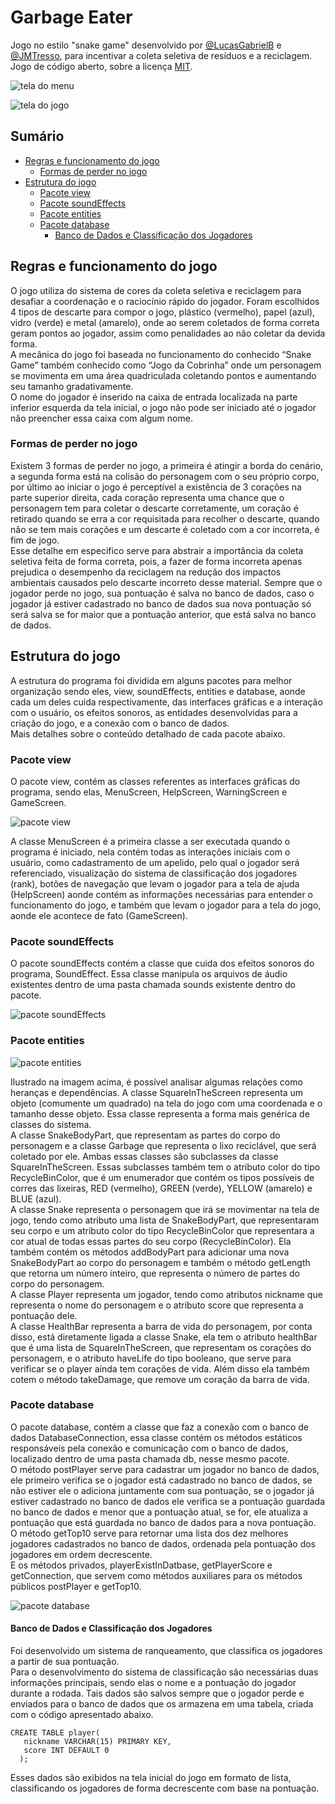 # Garbage Eater
Jogo no estilo "snake game" desenvolvido por [@LucasGabrielB](https://github.com/LucasGabrielB/) e [@JMTresso](https://github.com/JMTresso), 
para incentivar a coleta seletiva de resíduos e a reciclagem.<br />
Jogo de código aberto, sobre a licença [MIT](https://github.com/LucasGabrielB/GarbageEater/blob/master/LICENSE).

![tela do menu](https://user-images.githubusercontent.com/48874910/82405159-72ea6a00-9a39-11ea-95cd-173e58f00ba6.png)

![tela do jogo](https://user-images.githubusercontent.com/48874910/82408618-5a328200-9a42-11ea-89d0-ca4d37982cb5.png)


## Sumário
- [Regras e funcionamento do jogo](#Regras-e-funcionamento-do-jogo) 
    - [Formas de perder no jogo](#Formas-de-perder-no-jogo)
-  [Estrutura do jogo](#Estrutura-do-jogo)
    - [Pacote view](#Pacote-view)
    - [Pacote soundEffects](#Pacote-soundEffects)
    - [Pacote entities](#Pacote-entities)
    - [Pacote database](#Pacote-database)
        - [Banco de Dados e Classificação dos Jogadores](#Banco-de-Dados-e-Classificação-dos-Jogadores)

<div id='Regras-e-funcionamento-do-jogo'/>

## Regras e funcionamento do jogo
O jogo utiliza do sistema de cores da coleta seletiva e reciclagem para desafiar a coordenação e o raciocínio rápido do jogador.
Foram escolhidos 4 tipos de descarte para compor o jogo, plástico (vermelho), papel (azul), vidro (verde) e metal (amarelo),
onde ao serem coletados de forma correta geram pontos ao jogador, assim como penalidades ao não coletar da devida forma.<br />
A mecânica do jogo foi baseada no funcionamento do conhecido “Snake Game” também conhecido como “Jogo da Cobrinha” onde um 
personagem se movimenta em uma área quadriculada coletando pontos e aumentando seu tamanho gradativamente.<br />
O nome do jogador é inserido na caixa de entrada localizada na parte inferior esquerda da tela inicial, o jogo 
não pode ser iniciado até o jogador não preencher essa caixa com algum nome.

<div id='Formas-de-perder-no-jogo'/>

### Formas de perder no jogo

Existem 3 formas de perder no jogo, a primeira é atingir a borda do cenário, a segunda forma está na colisão do personagem 
com o seu próprio corpo, por último ao iniciar o jogo é perceptível a existência de 3 corações na parte
superior direita, cada coração representa uma chance que o personagem
tem para coletar o descarte corretamente, um coração é retirado quando se erra a cor
requisitada para recolher o descarte, quando não se tem mais corações e um descarte
é coletado com a cor incorreta, é fim de jogo.<br/>
Esse detalhe em especifico serve para abstrair a importância da coleta
seletiva feita de forma correta, pois, a fazer de forma incorreta apenas prejudica o
desempenho da reciclagem na redução dos impactos ambientais causados pelo descarte incorreto desse material.
Sempre que o jogador perde no jogo, sua pontuação é salva no banco de
dados, caso o jogador já estiver cadastrado no banco de dados sua nova pontuação
só será salva se for maior que a pontuação anterior, que está salva no banco de dados.

<div id='Estrutura-do-jogo'/>

## Estrutura do jogo

A estrutura do programa foi dividida em alguns pacotes para melhor
organização sendo eles, view, soundEffects, entities e database, aonde cada um deles
cuida respectivamente, das interfaces gráficas e a interação com o usuário, os efeitos
sonoros, as entidades desenvolvidas para a criação do jogo, e a conexão com o banco
de dados.<br/>
Mais detalhes sobre o conteúdo detalhado de cada pacote abaixo.

<div id='Pacote-view'/>

### Pacote view

O pacote view, contém as classes referentes as interfaces gráficas
do programa, sendo elas, MenuScreen, HelpScreen, WarningScreen e GameScreen. 

![pacote view](https://user-images.githubusercontent.com/48874910/82405911-8eef0b00-9a3b-11ea-8b30-ae6f47be6cdc.png)

A classe MenuScreen é a primeira classe a ser executada quando o programa
é iniciado, nela contém todas as interações iniciais com o usuário, como
cadastramento de um apelido, pelo qual o jogador será referenciado, visualização do
sistema de classificação dos jogadores (rank), botões de navegação que levam o
jogador para a tela de ajuda (HelpScreen) aonde contém as informações necessárias
para entender o funcionamento do jogo, e também que levam o jogador para a tela do
jogo, aonde ele acontece de fato (GameScreen). 

<div id='Pacote-soundEffects'/>

### Pacote soundEffects

O pacote soundEffects contém a classe que cuida dos efeitos sonoros do programa, SoundEffect.
Essa classe manipula os arquivos de áudio existentes dentro de uma pasta
chamada sounds existente dentro do pacote.

![pacote soundEffects](https://user-images.githubusercontent.com/48874910/82406051-09b82600-9a3c-11ea-9ba8-bcd22dda7d4a.png)

<div id='Pacote-entities'/>

### Pacote entities

![pacote entities](https://user-images.githubusercontent.com/48874910/82406277-9662e400-9a3c-11ea-8b15-a5a89abb98e2.png)

Ilustrado na imagem acima, é possível analisar algumas relações como heranças
e dependências. A classe SquareInTheScreen representa um objeto (comumente um
quadrado) na tela do jogo com uma coordenada e o tamanho desse objeto. Essa
classe representa a forma mais genérica de classes do sistema.<br/>
A classe SnakeBodyPart, que representam as partes do corpo do personagem e a classe
Garbage que representa o lixo reciclável, que será coletado por ele. Ambas essas
classes são subclasses da classe SquareInTheScreen. Essas subclasses também
tem o atributo color do tipo RecycleBinColor, que é um enumerador que contém os
tipos possíveis de corres das lixeiras, RED (vermelho), GREEN (verde), YELLOW
(amarelo) e BLUE (azul).<br/>
A classe Snake representa o personagem que irá se movimentar na tela de
jogo, tendo como atributo uma lista de SnakeBodyPart, que representaram seu corpo
e um atributo color do tipo RecycleBinColor que representara a cor atual de todas 
essas partes do seu corpo (RecycleBinColor). Ela também contém os métodos
addBodyPart para adicionar uma nova SnakeBodyPart ao corpo do personagem e
também o método getLength que retorna um número inteiro, que representa o número
de partes do corpo do personagem.<br/>
A classe Player representa um jogador, tendo como atributos nickname que
representa o nome do personagem e o atributo score que representa a pontuação
dele. <br/>
A classe HealthBar representa a barra de vida do personagem, por conta
disso, está diretamente ligada a classe Snake, ela tem o atributo healthBar que é uma
lista de SquareInTheScreen, que representam os corações do personagem, e o
atributo haveLife do tipo booleano, que serve para verificar se o player ainda tem
corações de vida. Além disso ela também cotem o método takeDamage, que remove
um coração da barra de vida.

<div id='Pacote-database'/>

### Pacote database

O pacote database, contém a classe que faz a conexão com o
banco de dados DatabaseConnection, essa classe contém os métodos estáticos
responsáveis pela conexão e comunicação com o banco de dados, localizado dentro
de uma pasta chamada db, nesse mesmo pacote. <br/>
O método postPlayer serve para cadastrar um jogador no banco de dados, ele
primeiro verifica se o jogador está cadastrado no banco de dados, se não estiver ele
o adiciona juntamente com sua pontuação, se o jogador já estiver cadastrado no
banco de dados ele verifica se a pontuação guardada no banco de dados e menor 
que a pontuação atual, se for, ele atualiza a pontuação que está guardada no banco
de dados para a nova pontuação.<br/>
O método getTop10 serve para retornar uma lista dos dez melhores jogadores
cadastrados no banco de dados, ordenada pela pontuação dos jogadores em ordem
decrescente.<br/>
E os métodos privados, playerExistInDatbase, getPlayerScore e
getConnection, que servem como métodos auxiliares para os métodos públicos
postPlayer e getTop10.

![pacote database](https://user-images.githubusercontent.com/48874910/82406207-66b3dc00-9a3c-11ea-8c8f-2d9d5222f5e0.png)

<div id='Banco-de-Dados-e-Classificação-dos-Jogadores'/>

#### Banco de Dados e Classificação dos Jogadores

Foi desenvolvido um sistema de ranqueamento, que classifica os jogadores a partir de sua pontuação.<br/>
Para o desenvolvimento do sistema de classificação são necessárias duas
informações principais, sendo elas o nome e a pontuação do jogador durante a
rodada. Tais dados são salvos sempre que o jogador perde e enviados para o banco
de dados que os armazena em uma tabela, criada com o código apresentado abaixo.<br/>


    CREATE TABLE player(
       nickname VARCHAR(15) PRIMARY KEY,
       score INT DEFAULT 0
      );


Esses dados são exibidos na tela inicial do jogo em formato de lista, classificando os jogadores de 
forma decrescente com base na pontuação.
